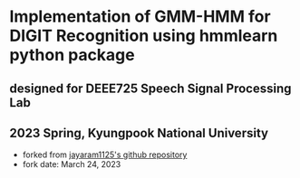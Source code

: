 # Implementation of GMM-HMM for DIGIT Recognition using hmmlearn python package 
## designed for DEEE725 Speech Signal Processing Lab
## 2023 Spring, Kyungpook National University

- forked from
[jayaram1125's github repository](https://github.com/jayaram1125/Single-Word-Speech-Recognition-using-GMM-HMM-)
- fork date: March 24, 2023
